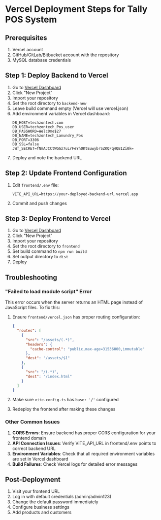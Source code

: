 # Vercel Deployment Steps for Tally POS System

## Prerequisites
1. Vercel account
2. GitHub/GitLab/Bitbucket account with the repository
3. MySQL database credentials

## Step 1: Deploy Backend to Vercel

1. Go to [Vercel Dashboard](https://vercel.com/dashboard)
2. Click "New Project"
3. Import your repository
4. Set the root directory to `backend-new`
5. Leave build command empty (Vercel will use vercel.json)
6. Add environment variables in Vercel dashboard:
   ```
   DB_HOST=techzontech.com
   DB_USER=techzontech_Pos_user
   DB_PASSWORD=Welc0me$27
   DB_NAME=techzontech_Lanundry_Pos
   DB_PORT=3306
   DB_SSL=false
   JWT_SECRET=fNmAJCCtWGGz7uLrFeYhOKtEuwybrSZKQFq4QB1Zi0k=
   ```
7. Deploy and note the backend URL

## Step 2: Update Frontend Configuration

1. Edit `frontend/.env` file:
   ```
   VITE_API_URL=https://your-deployed-backend-url.vercel.app
   ```
2. Commit and push changes

## Step 3: Deploy Frontend to Vercel

1. Go to [Vercel Dashboard](https://vercel.com/dashboard)
2. Click "New Project"
3. Import your repository
4. Set the root directory to `frontend`
5. Set build command to `npm run build`
6. Set output directory to `dist`
7. Deploy

## Troubleshooting

### "Failed to load module script" Error

This error occurs when the server returns an HTML page instead of JavaScript files. To fix this:

1. Ensure `frontend/vercel.json` has proper routing configuration:
   ```json
   {
     "routes": [
       {
         "src": "/assets/(.*)",
         "headers": {
           "cache-control": "public,max-age=31536000,immutable"
         },
         "dest": "/assets/$1"
       },
       {
         "src": "/(.*)",
         "dest": "/index.html"
       }
     ]
   }
   ```

2. Make sure `vite.config.ts` has `base: '/'` configured

3. Redeploy the frontend after making these changes

### Other Common Issues

1. **CORS Errors**: Ensure backend has proper CORS configuration for your frontend domain
2. **API Connection Issues**: Verify VITE_API_URL in frontend/.env points to correct backend URL
3. **Environment Variables**: Check that all required environment variables are set in Vercel dashboard
4. **Build Failures**: Check Vercel logs for detailed error messages

## Post-Deployment

1. Visit your frontend URL
2. Log in with default credentials (admin/admin123)
3. Change the default password immediately
4. Configure business settings
5. Add products and customers